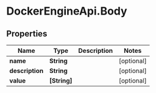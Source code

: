 # DockerEngineApi.Body

## Properties
Name | Type | Description | Notes
------------ | ------------- | ------------- | -------------
**name** | **String** |  | [optional] 
**description** | **String** |  | [optional] 
**value** | **[String]** |  | [optional] 


